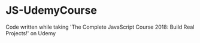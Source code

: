 # JS-UdemyCourse
Code written while taking 'The Complete JavaScript Course 2018: Build Real Projects!' on Udemy
